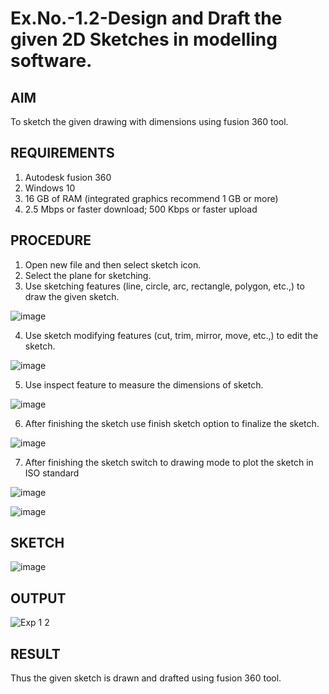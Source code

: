 # Ex.No.-1.2-Design and Draft the given 2D Sketches in modelling software.

## AIM
 To sketch the given drawing with dimensions using fusion 360 tool.
 
## REQUIREMENTS
 1. Autodesk fusion 360
 2. Windows 10
 3. 16 GB of RAM (integrated graphics recommend 1 GB or more)
 4. 2.5 Mbps or faster download; 500 Kbps or faster upload 
 
 ## PROCEDURE
1.	Open new file and then select sketch icon.
2.	Select the plane for sketching. 
3.	Use sketching features (line, circle, arc, rectangle, polygon, etc.,) to draw the given sketch.
 
![image](https://user-images.githubusercontent.com/113594316/198232594-2187c1c1-4e85-437f-99f7-263bb1a3e968.png)

 
4.	Use sketch modifying features (cut, trim, mirror, move, etc.,) to edit the sketch.


 
![image](https://user-images.githubusercontent.com/113594316/198232771-48e6582d-4410-430a-a9d4-70e400255580.png)
 
 
5.	Use inspect feature to measure the dimensions of sketch.
 
![image](https://user-images.githubusercontent.com/113594316/198232845-1608e574-732c-44b2-9921-39e920b70e2e.png)
 
6.	After finishing the sketch use finish sketch option to finalize the sketch.
   
![image](https://user-images.githubusercontent.com/113594316/198232907-8275f39c-9031-4cf4-b0c4-8eb568e477ab.png)
 
7.	After finishing the sketch switch to drawing mode to plot the sketch in ISO standard
 
 ![image](https://user-images.githubusercontent.com/113594316/198232997-7172a35b-79a2-45e4-88a3-5e741b4d90ce.png)
 
 ![image](https://user-images.githubusercontent.com/113594316/198233011-28615257-fc2b-4c81-852a-49722c948e07.png)
 
 
 ## SKETCH
 ![image](https://user-images.githubusercontent.com/113594316/198233336-dd9f5c19-481b-486a-928a-99c32a732f89.png)

 ## OUTPUT
 ![Exp 1 2](https://github.com/Skanthasishanth/Ex.No.-1.2---Design-and-Draft-the-given-2D-Sketches-in-modelling-software./assets/118298456/32520aa4-da28-4efc-ae28-3e2a72ba0e32)

 
 ## RESULT
 Thus the given sketch is drawn and drafted using fusion 360 tool.
